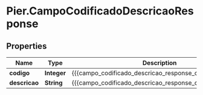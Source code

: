 # Pier.CampoCodificadoDescricaoResponse

## Properties
Name | Type | Description | Notes
------------ | ------------- | ------------- | -------------
**codigo** | **Integer** | {{{campo_codificado_descricao_response_codigo_value}}} | [optional] 
**descricao** | **String** | {{{campo_codificado_descricao_response_descricao_value}}} | [optional] 


